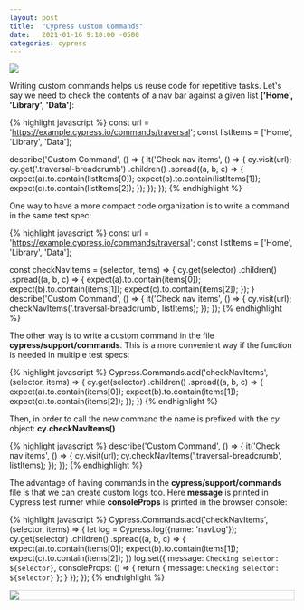 ```yaml
---
layout: post
title:  "Cypress Custom Commands"
date:   2021-01-16 9:10:00 -0500
categories: cypress
---
```


<div class="post-image">
  <img src="{{site.baseurl}}/assets/img/cycommands.png">
</div>

Writing custom commands helps us reuse code for repetitive tasks. Let's say we need to check the contents
of a nav bar against a given list **['Home', 'Library', 'Data']**:

{% highlight javascript %}
const url = 'https://example.cypress.io/commands/traversal';
const listItems = ['Home', 'Library', 'Data'];

describe('Custom Command', () => {
    it('Check nav items', () => {
      cy.visit(url);
      cy.get('.traversal-breadcrumb')
        .children()
        .spread((a, b, c) => {
          expect(a).to.contain(listItems[0]);
          expect(b).to.contain(listItems[1]);
          expect(c).to.contain(listItems[2]);
        });
    });
});
{% endhighlight %}

One way to have a more compact code organization is to write a command in the same test spec:

{% highlight javascript %}
const url = 'https://example.cypress.io/commands/traversal';
const listItems = ['Home', 'Library', 'Data'];

const checkNavItems = (selector, items) => {
  cy.get(selector)
    .children()
    .spread((a, b, c) => {
      expect(a).to.contain(items[0]);
      expect(b).to.contain(items[1]);
      expect(c).to.contain(items[2]);
     });
}
describe('Custom Command', () => {
    it('Check nav items', () => {
      cy.visit(url);
      checkNavItems('.traversal-breadcrumb', listItems);
    });
});
{% endhighlight %}

The other way is to write a custom command in the file **cypress/support/commands**. This is a more
convenient way if the function is needed in multiple test specs:

{% highlight javascript %}
Cypress.Commands.add('checkNavItems', (selector, items) => {
    cy.get(selector)
    .children()
    .spread((a, b, c) => {
      expect(a).to.contain(items[0]);
      expect(b).to.contain(items[1]);
      expect(c).to.contain(items[2]);
     });
})
{% endhighlight %}

Then, in order to call the new command the name is prefixed with the *cy* object: **cy.checkNavItems()**

{% highlight javascript %}
describe('Custom Command', () => {
    it('Check nav items', () => {
      cy.visit(url);
      cy.checkNavItems('.traversal-breadcrumb', listItems);
    });
});
{% endhighlight %}

The advantage of having commands in the **cypress/support/commands** file is that we can create custom logs too. Here **message** is printed in Cypress test runner while **consoleProps** is printed in the browser console:

{% highlight javascript %}
Cypress.Commands.add('checkNavItems', (selector, items) => {
  let log = Cypress.log({name: 'navLog'});
  cy.get(selector)
    .children()
    .spread((a, b, c) => {
      expect(a).to.contain(items[0]);
      expect(b).to.contain(items[1]);
      expect(c).to.contain(items[2]);
    })
  log.set({
    message: `Checking selector: ${selector}`,
    consoleProps: () => {
      return {
        message: `Checking selector: ${selector}`
      };
    }
  });
});
{% endhighlight %}

<div class="post-image" style="border: 1px solid lightgrey;">
  <img src="{{site.baseurl}}/assets/img/customTestRunner.png">
</div>